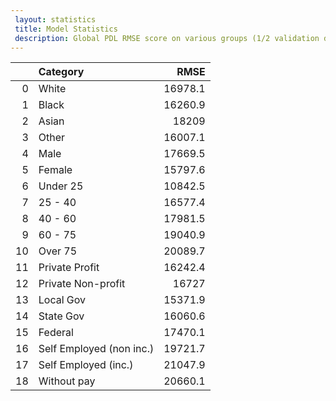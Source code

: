 ```yaml
---
 layout: statistics 
 title: Model Statistics
 description: Global PDL RMSE score on various groups (1/2 validation data)
---
```

|    | Category                 |    RMSE |
|---:|:-------------------------|--------:|
|  0 | White                    | 16978.1 |
|  1 | Black                    | 16260.9 |
|  2 | Asian                    | 18209   |
|  3 | Other                    | 16007.1 |
|  4 | Male                     | 17669.5 |
|  5 | Female                   | 15797.6 |
|  6 | Under 25                 | 10842.5 |
|  7 | 25 - 40                  | 16577.4 |
|  8 | 40 - 60                  | 17981.5 |
|  9 | 60 - 75                  | 19040.9 |
| 10 | Over 75                  | 20089.7 |
| 11 | Private Profit           | 16242.4 |
| 12 | Private Non-profit       | 16727   |
| 13 | Local Gov                | 15371.9 |
| 14 | State Gov                | 16060.6 |
| 15 | Federal                  | 17470.1 |
| 16 | Self Employed (non inc.) | 19721.7 |
| 17 | Self Employed (inc.)     | 21047.9 |
| 18 | Without pay              | 20660.1 |
